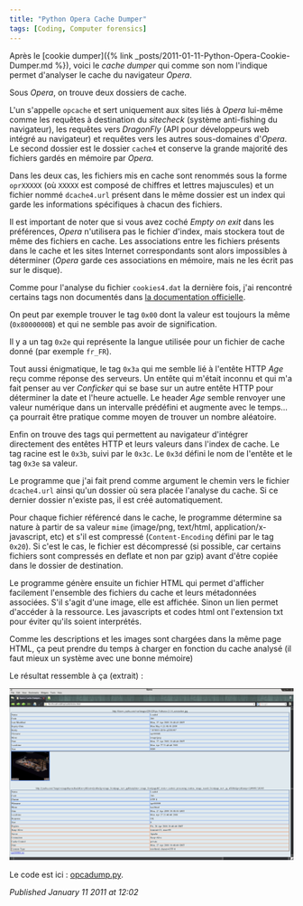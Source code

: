 ```yaml
---
title: "Python Opera Cache Dumper"
tags: [Coding, Computer forensics]
---
```


Après le [cookie dumper]({% link _posts/2011-01-11-Python-Opera-Cookie-Dumper.md %}), voici le *cache dumper* qui comme son nom l'indique permet d'analyser le cache du navigateur *Opera*.  

Sous *Opera*, on trouve deux dossiers de cache.  

L'un s'appelle `opcache` et sert uniquement aux sites liés à *Opera* lui-même comme les requêtes à destination du *sitecheck* (système anti-fishing du navigateur), les requêtes vers *DragonFly* (API pour développeurs web intégré au navigateur) et requêtes vers les autres sous-domaines d'*Opera*.  
Le second dossier est le dossier `cache4` et conserve la grande majorité des fichiers gardés en mémoire par *Opera*.  

Dans les deux cas, les fichiers mis en cache sont renommés sous la forme `oprXXXXX` (où `XXXXX` est composé de chiffres et lettres majuscules) et un fichier nommé `dcache4.url` présent dans le même dossier est un index qui garde les informations spécifiques à chacun des fichiers.  

Il est important de noter que si vous avez coché *Empty on exit* dans les préférences, *Opera* n'utilisera pas le fichier d'index, mais stockera tout de même des fichiers en cache. Les associations entre les fichiers présents dans le cache et les sites Internet correspondants sont alors impossibles à déterminer (*Opera* garde ces associations en mémoire, mais ne les écrit pas sur le disque).  

Comme pour l'analyse du fichier `cookies4.dat` la dernière fois, j'ai rencontré certains tags non documentés dans [la documentation officielle](http://www.opera.com/docs/fileformats/).  

On peut par exemple trouver le tag `0x00` dont la valeur est toujours la même (`0x8000000B`) et qui ne semble pas avoir de signification.  

Il y a un tag `0x2e` qui représente la langue utilisée pour un fichier de cache donné (par exemple `fr_FR`).  

Tout aussi énigmatique, le tag `0x3a` qui me semble lié à l'entête HTTP *Age* reçu comme réponse des serveurs. Un entête qui m'était inconnu et qui m'a fait penser au ver *Conficker* qui se base sur un autre entête HTTP pour déterminer la date et l'heure actuelle. Le header *Age* semble renvoyer une valeur numérique dans un intervalle prédéfini et augmente avec le temps... ça pourrait être pratique comme moyen de trouver un nombre aléatoire.  

Enfin on trouve des tags qui permettent au navigateur d'intégrer directement des entêtes HTTP et leurs valeurs dans l'index de cache. Le tag racine est le `0x3b`, suivi par le `0x3c`. Le `0x3d` défini le nom de l'entête et le tag `0x3e` sa valeur.  

Le programme que j'ai fait prend comme argument le chemin vers le fichier `dcache4.url` ainsi qu'un dossier où sera placée l'analyse du cache. Si ce dernier dossier n'existe pas, il est créé automatiquement.  

Pour chaque fichier référencé dans le cache, le programme détermine sa nature à partir de sa valeur `mime` (image/png, text/html, application/x-javascript, etc) et s'il est compressé (`Content-Encoding` défini par le tag `0x20`). Si c'est le cas, le fichier est décompressé (si possible, car certains fichiers sont compressés en deflate et non par gzip) avant d'être copiée dans le dossier de destination.  

Le programme génère ensuite un fichier HTML qui permet d'afficher facilement l'ensemble des fichiers du cache et leurs métadonnées associées. S'il s'agit d'une image, elle est affichée. Sinon un lien permet d'accéder à la ressource. Les javascripts et codes html ont l'extension txt pour éviter qu'ils soient interprétés.  

Comme les descriptions et les images sont chargées dans la même page HTML, ça peut prendre du temps à charger en fonction du cache analysé (il faut mieux un système avec une bonne mémoire)  

Le résultat ressemble à ça (extrait) :  

![Opera Cache Dumper](/assets/img/opcadump.png)  

Le code est ici : [opcadump.py](/assets/data/opcadump.py).

*Published January 11 2011 at 12:02*
